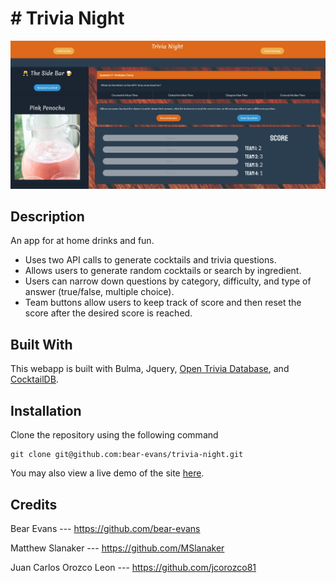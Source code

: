 # # Trivia Night

![screenshot](assets/Screenshot.jpg)

## Description

An app for at home drinks and fun.

- Uses two API calls to generate cocktails and trivia questions.
- Allows users to generate random cocktails or search by ingredient.
- Users can narrow down questions by category, difficulty, and type of answer (true/false, multiple choice).
- Team buttons allow users to keep track of score and then reset the score after the desired score is reached.

## Built With

This webapp is built with Bulma, Jquery, [Open Trivia Database](https://opentdb.com/), and [CocktailDB](https://www.thecocktaildb.com/api.php).

## Installation

Clone the repository using the following command

```
git clone git@github.com:bear-evans/trivia-night.git
```

You may also view a live demo of the site [here](https://bear-evans.github.io/trivia-night/).

## Credits

Bear Evans
--- https://github.com/bear-evans

Matthew Slanaker
--- https://github.com/MSlanaker

Juan Carlos Orozco Leon
--- https://github.com/jcorozco81
